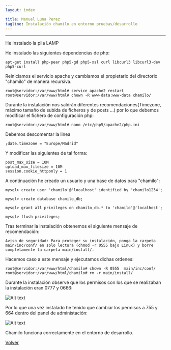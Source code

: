 ```yaml
---
layout: index

title: Manuel Luna Perez
tagline: Instalación chamilo en entorno pruebas/desarrollo
---
```


---------------

He instalado la pila LAMP

He instalado las siguientes dependencias de php:

```
apt-get install php-pear php5-gd php5-xsl curl libcurl3 libcurl3-dev php5-curl
```

Reiniciamos el servicio apache y cambiamos el propietario del directorio "chamilo" de manera recursiva.

```
root@servidor:/var/www/html# service apache2 restart
root@servidor:/var/www/html# chown -R www-data:www-data chamilo/
```

Durante la instalación nos saldrán diferentes recomendaciones(Timezone, máximo tamaño de subida de ficheros y de posts ...) por lo que debemos modificar el fichero de configuración php:

```
root@servidor:/var/www/html# nano /etc/php5/apache2/php.ini
``` 

Debemos descomentar la linea 

```
;date.timezone = "Europe/Madrid"
```

Y modificar las siguientes de tal forma:

```
post_max_size = 10M
upload_max_filesize = 10M
session.cookie_httponly = 1
```

A continuación he creado un usuario y una base de datos para "chamilo":

```
mysql> create user 'chamilo'@'localhost' identified by 'chamilo1234';

mysql> create database chamilo_db;

mysql> grant all privileges on chamilo_db.* to 'chamilo'@'localhost';

mysql> flush privileges;
```

Tras terminar la instalación obtenemos el siguiente mensaje de recomendación:

```
Aviso de seguridad: Para proteger su instalación, ponga la carpeta main/inc/conf/ en solo lectura (chmod -r 0555 bajo Linux) y borre completamente la carpeta main/install/.
```

Hacemos caso a este mensaje y ejecutamos dichas ordenes:

```
root@servidor:/var/www/html/chamilo# chown -R 0555  main/inc/conf/
root@servidor:/var/www/html/chamilo# rm -r main/install/
```

Durante la instalación observé que los permisos con los que se realizaban la instalación eran 0777 y 0666:

![Alt text](../images/Selección_003.png)

Por lo que una vez instalado he tenido que cambiar los permisos a 755 y 664 dentro del panel de administación:

![Alt text](../images/Selección_008.png)

Chamilo funciona correctamente en el entorno de desarrollo.

[Volver]

  [Volver]: ../index

